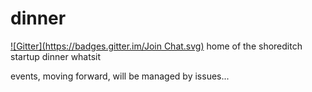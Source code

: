 dinner
======
[![Gitter](https://badges.gitter.im/Join Chat.svg)](https://gitter.im/shoreditch/dinner?utm_source=badge&utm_medium=badge&utm_campaign=pr-badge&utm_content=badge)
home of the shoreditch startup dinner whatsit

events, moving forward, will be managed by issues...
